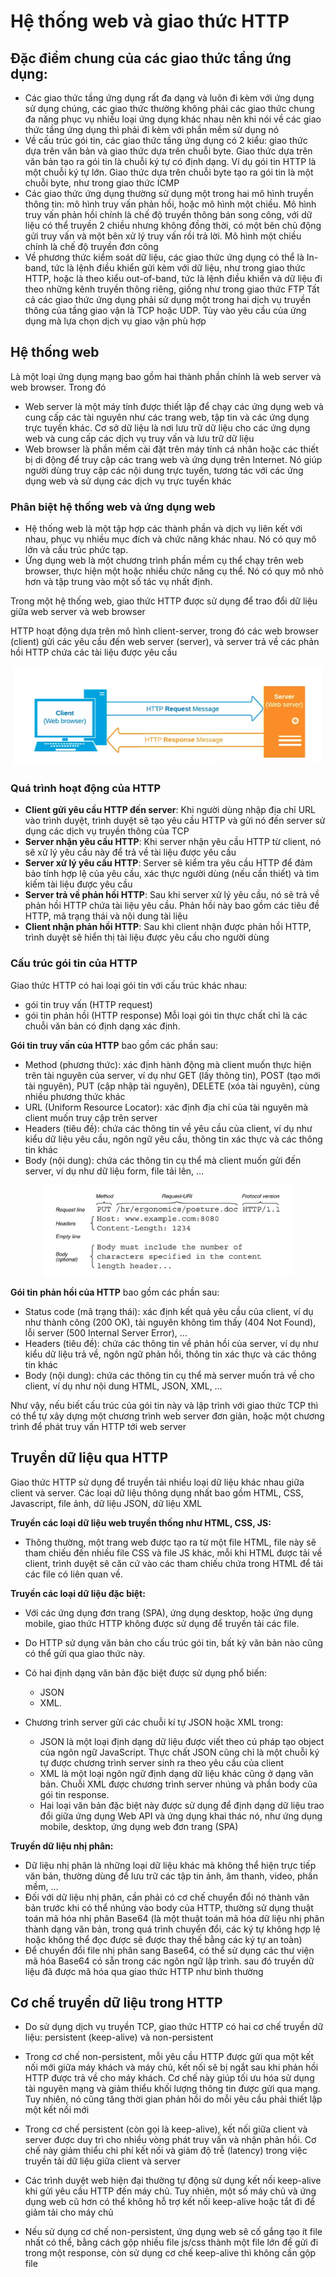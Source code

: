 # Hệ thống web và giao thức HTTP 

## Đặc điểm chung của các giao thức tầng ứng dụng: 

- Các giao thức tầng ứng dụng rất đa dạng và luôn đi kèm với ứng dụng sử dụng chúng, các giao thức thường không phải các giao thức chung đa năng phục vụ nhiều loại ứng dụng khác nhau nên khi nói về các giao thức tầng ứng dụng thì phải đi kèm với phần mềm sử dụng nó
- Về cấu trúc gói tin, các giao thức tầng ứng dụng có 2 kiểu: giao thức dựa trên văn bản và giao thức dựa trên chuỗi byte. Giao thức dựa trên văn bản tạo ra gói tin là chuỗi ký tự có định dạng. Ví dụ gói tin HTTP là một chuỗi ký tự lớn. Giao thức dựa trên chuỗi byte tạo ra gói tin là một chuỗi byte, như trong giao thức ICMP
- Các giao thức ứng dụng thường sử dụng một trong hai mô hình truyền thông tin: mô hình truy vấn phản hồi, hoặc mô hình một chiều. Mô hình truy vấn phản hồi chính là chế độ truyền thông bán song công, với dữ liệu có thể truyền 2 chiều nhưng không đồng thời, có một bên chủ động gửi truy vấn và một bên xử lý truy vấn rồi trả lời. Mô hình một chiều chính là chế độ truyền đơn công
- Về phương thức kiểm soát dữ liệu, các giao thức ứng dụng có thể là In-band, tức là lệnh điều khiển gửi kèm với dữ liệu, như trong giao thức HTTP, hoặc là theo kiểu out-of-band, tức là lệnh điều khiển và dữ liệu đi theo những kênh truyền thông riêng, giống như trong giao thức FTP
Tất cả các giao thức ứng dụng phải sử dụng một trong hai dịch vụ truyền thông của tầng giao vận là TCP hoặc UDP. Tùy vào yêu cầu của ứng dụng mà lựa chọn dịch vụ giao vận phù hợp

## Hệ thống web

Là một loại ứng dụng mạng bao gồm hai thành phần chính là web server và web browser. Trong đó

- Web server là một máy tính được thiết lập để chạy các ứng dụng web và cung cấp các tài nguyên như các trang web, tập tin và các ứng dụng trực tuyến khác. Cơ sở dữ liệu là nơi lưu trữ dữ liệu cho các ứng dụng web và cung cấp các dịch vụ truy vấn và lưu trữ dữ liệu
- Web browser là phần mềm cài đặt trên máy tính cá nhân hoặc các thiết bị di động để truy cập các trang web và ứng dụng trên Internet. Nó giúp người dùng truy cập các nội dung trực tuyến, tương tác với các ứng dụng web và sử dụng các dịch vụ trực tuyến khác

### Phân biệt hệ thống web và ứng dụng web

- Hệ thống web là một tập hợp các thành phần và dịch vụ liên kết với nhau, phục vụ nhiều mục đích và chức năng khác nhau. Nó có quy mô lớn và cấu trúc phức tạp.
- Ứng dụng web là một chương trình phần mềm cụ thể chạy trên web browser, thực hiện một hoặc nhiều chức năng cụ thể. Nó có quy mô nhỏ hơn và tập trung vào một số tác vụ nhất định.

Trong một hệ thống web, giao thức HTTP được sử dụng để trao đổi dữ liệu giữa web server và web browser

HTTP hoạt động dựa trên mô hình client-server, trong đó các web browser (client) gửi các yêu cầu đến web server (server), và server trả về các phản hồi HTTP chứa các tài liệu được yêu cầu

<p align="center">
  <img src="../image/Chapter6/Client_Server_Architecture.png" alt="Client_Server_Architecture">
</p>

### Quá trình hoạt động của HTTP

- **Client gửi yêu cầu HTTP đến server**: Khi người dùng nhập địa chỉ URL vào trình duyệt, trình duyệt sẽ tạo yêu cầu HTTP và gửi nó đến server sử dụng các dịch vụ truyền thông của TCP
- **Server nhận yêu cầu HTTP**: Khi server nhận yêu cầu HTTP từ client, nó sẽ xử lý yêu cầu này để trả về tài liệu được yêu cầu
- **Server xử lý yêu cầu HTTP**: Server sẽ kiểm tra yêu cầu HTTP để đảm bảo tính hợp lệ của yêu cầu, xác thực người dùng (nếu cần thiết) và tìm kiếm tài liệu được yêu cầu
- **Server trả về phản hồi HTTP**: Sau khi server xử lý yêu cầu, nó sẽ trả về phản hồi HTTP chứa tài liệu yêu cầu. Phản hồi này bao gồm các tiêu đề HTTP, mã trạng thái và nội dung tài liệu
- **Client nhận phản hồi HTTP**: Sau khi client nhận được phản hồi HTTP, trình duyệt sẽ hiển thị tài liệu được yêu cầu cho người dùng

### Cấu trúc gói tin của HTTP

Giao thức HTTP có hai loại gói tin với cấu trúc khác nhau: 
- gói tin truy vấn (HTTP request)
- gói tin phản hồi (HTTP response)
Mỗi loại gói tin thực chất chỉ là các chuỗi văn bản có định dạng xác định.

**Gói tin truy vấn của HTTP** bao gồm các phần sau:
- Method (phương thức): xác định hành động mà client muốn thực hiện trên tài nguyên của server, ví dụ như GET (lấy thông tin), POST (tạo mới tài nguyên), PUT (cập nhập tài nguyên), DELETE (xóa tài nguyên), cùng nhiều phương thức khác
- URL (Uniform Resource Locator): xác định địa chỉ của tài nguyên mà client muốn truy cập trên server
- Headers (tiêu đề): chứa các thông tin về yêu cầu của client, ví dụ như kiểu dữ liệu yêu cầu, ngôn ngữ yêu cầu, thông tin xác thực và các thông tin khác
- Body (nội dung): chứa các thông tin cụ thể  mà client muốn gửi đến server, ví dụ như dữ liệu form, file tải lên, …

<p align="center">
  <img src="../image/Chapter6/HTTP_Request.png" alt="HTTP_Request">
</p>

**Gói tin phản hồi của HTTP** bao gồm các phần sau:
- Status code (mã trạng thái): xác định kết quả yêu cầu của client, ví dụ như thành công (200 OK), tài nguyên không tìm thấy (404 Not Found), lỗi server (500 Internal Server Error), …
- Headers (tiêu đề): chứa các thông tin về phản hồi của server, ví dụ như kiểu dữ liệu trả về, ngôn ngữ phản hồi, thông tin xác thực và các thông tin khác
- Body (nội dung): chứa các thông tin cụ thể mà server muốn trả về cho client, ví dụ như nội dung HTML, JSON, XML, …

Như vậy, nếu biết cấu trúc của gói tin này và lập trình với giao thức TCP thì có thể tự xây dựng một chương trình web server đơn giản, hoặc một chương trình để phát truy vấn HTTP tới web server

## Truyền dữ liệu qua HTTP

Giao thức HTTP sử dụng để truyền tải nhiều loại dữ liệu khác nhau giữa client và server. Các loại dữ liệu thông dụng nhất bao gồm HTML, CSS, Javascript, file ảnh, dữ liệu JSON, dữ liệu XML

**Truyền các loại dữ liệu web truyền thống như HTML, CSS, JS:** 
- Thông thường, một trang web được tạo ra từ một file HTML, file này sẽ tham chiếu đến nhiều file CSS và file JS khác, mỗi khi HTML được tải về client, trình duyệt sẽ căn cứ vào các tham chiếu chứa trong HTML để tải các file có liên quan về.

**Truyền các loại dữ liệu đặc biệt:** 
- Với các ứng dụng đơn trang (SPA), ứng dụng desktop, hoặc ứng dụng mobile, giao thức HTTP không được sử dụng để truyền tải các file. 
- Do HTTP sử dụng văn bản cho cấu trúc gói tin, bất kỳ văn bản nào cũng có thể gửi qua giao thức này. 
- Có hai định dạng văn bản đặc biệt được sử dụng phổ biến:
    - JSON 
    - XML. 

- Chương trình server gửi các chuỗi kí tự JSON hoặc XML trong:
    - JSON là một loại định dạng dữ liệu được viết theo cú pháp tạo object của ngôn ngữ JavaScript. Thực chất JSON cũng chỉ là một chuỗi ký tự được chương trình server sinh ra theo yêu cầu của client
    - XML là một loại ngôn ngữ định dạng dữ liệu khác cũng ở dạng văn bản. Chuỗi XML được chương trình server nhúng và phần body của gói tin response.
    - Hai loại văn bản đặc biệt này được sử dụng để định dạng dữ liệu trao đổi giữa ứng dụng Web API và ứng dụng khai thác nó, như ứng dụng mobile, desktop, ứng dụng web đơn trang (SPA)

**Truyền dữ liệu nhị phân:**
- Dữ liệu nhị phân là những loại dữ liệu khác mà không thể hiện trực tiếp văn bản, thường dùng để lưu trữ các tập tin ảnh, âm thanh, video, phần mềm, …
- Đối với dữ liệu nhị phân, cần phải có cơ chế chuyển đổi nó thành văn bản trước khi có thể nhúng vào body của HTTP, thường sử dụng thuật toán mã hóa nhị phân Base64 (là một thuật toán mã hóa dữ liệu nhị phân thành dạng văn bản, trong quá trình chuyển đổi, các ký tự không hợp lệ hoặc không thể đọc được sẽ được thay thế bằng các ký tự an toàn)
- Để chuyển đổi file nhị phân sang Base64, có thể sử dụng các thư viện mã hóa Base64 có sẵn trong các ngôn ngữ lập trình. sau đó truyền dữ liệu đã được mã hóa qua giao thức HTTP như bình thường

## Cơ chế truyền dữ liệu trong HTTP

- Do sử dụng dịch vụ truyền TCP, giao thức HTTP có hai cơ chế truyền dữ liệu: persistent (keep-alive) và non-persistent

- Trong cơ chế non-persistent, mỗi yêu cầu HTTP được gửi qua một  kết nối mới giữa máy khách và máy chủ, kết nối sẽ bị ngắt sau khi phản hồi HTTP được trả về cho máy khách. Cơ chế này giúp tối ưu hóa sử dụng tài nguyên mạng và giảm thiểu khối lượng thông tin được gửi qua mạng. Tuy nhiên, nó cũng tăng thời gian phản hồi do mỗi yêu cầu phải thiết lập một kết nối mới

- Trong cơ chế persistent (còn gọi là keep-alive), kết nối giữa client và server được duy trì cho nhiều vòng phát truy vấn và nhận phản hồi. Cơ chế này giảm thiểu chi phí kết nối và giảm độ trễ (latency) trong việc truyền tải dữ liệu giữa client và server

- Các trình duyệt web hiện đại thường tự động sử dụng kết nối keep-alive khi gửi yêu cầu HTTP đến máy chủ. Tuy nhiên, một số máy chủ và ứng dụng web cũ hơn có thể không hỗ trợ kết nối keep-alive hoặc tắt đi để giảm tải cho máy chủ

- Nếu sử dụng cơ chế non-persistent, ứng dụng web sẽ cố gắng tạo ít file nhất có thể, bằng cách gộp nhiều file js/css thành một file lớn để gửi đi trong một response, còn sử dụng cơ chế keep-alive thì không cần gộp file




